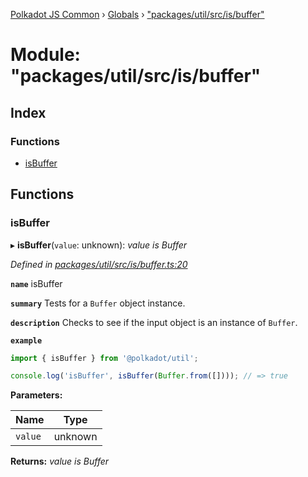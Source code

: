 [Polkadot JS Common](../README.md) › [Globals](../globals.md) › ["packages/util/src/is/buffer"](_packages_util_src_is_buffer_.md)

# Module: "packages/util/src/is/buffer"

## Index

### Functions

* [isBuffer](_packages_util_src_is_buffer_.md#isbuffer)

## Functions

###  isBuffer

▸ **isBuffer**(`value`: unknown): *value is Buffer*

*Defined in [packages/util/src/is/buffer.ts:20](https://github.com/polkadot-js/common/blob/4111122c/packages/util/src/is/buffer.ts#L20)*

**`name`** isBuffer

**`summary`** Tests for a `Buffer` object instance.

**`description`** 
Checks to see if the input object is an instance of `Buffer`.

**`example`** 
<BR>

```javascript
import { isBuffer } from '@polkadot/util';

console.log('isBuffer', isBuffer(Buffer.from([]))); // => true
```

**Parameters:**

Name | Type |
------ | ------ |
`value` | unknown |

**Returns:** *value is Buffer*
